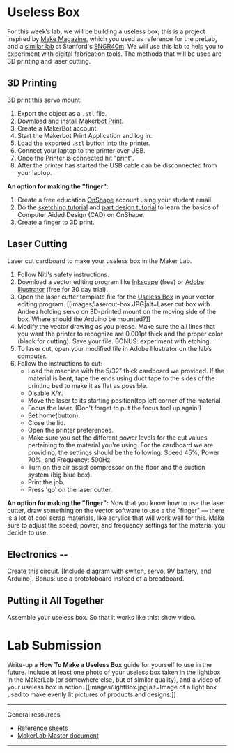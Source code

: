 # Useless Box

For this week’s lab, we will be building a useless box; this is a project inspired by [Make Magazine](https://makezine.com/projects/the-most-useless-machine/), which you used as reference for the preLab, and a [similar lab](https://web.stanford.edu/class/engr40m/labs/lab2a.pdf) at Stanford's [ENGR40m](https://web.stanford.edu/class/engr40m/). We will use this lab to help you to experiment with digital fabrication tools. The methods that will be used are 3D printing and laser cutting.  

## 3D Printing

3D print this [servo mount](https://www.thingiverse.com/thing:1926568).

1. Export the object as a `.stl` file.
1. Download and install [Makerbot Print](https://www.makerbot.com/print/).
1. Create a MakerBot account.
1. Start the Makerbot Print Application and log in.
1. Load the exported `.stl` button into the printer.
1. Connect your laptop to the printer over USB.
1. Once the Printer is connected hit "print".
1. After the printer has started the USB cable can be disconnected from your laptop.

**An option for making the "finger":**
1. Create a free education [OnShape](https://www.onshape.com/products/education) account using your student email.
1. Do the [sketching tutorial](https://learn.onshape.com/courses/fundamentals-sketching) and [part design tutorial](https://learn.onshape.com/courses/fundamentals-part-design-using-part-studios) to learn the basics of Computer Aided Design (CAD) on OnShape.
1. Create a finger to 3D print.


## Laser Cutting

Laser cut cardboard to make your useless box in the Maker Lab. 

1. Follow Niti's safety instructions.
2. Download a vector editing program like [Inkscape](https://inkscape.org/en/) (free) or [Adobe Illustrator](https://www.adobe.com/products/illustrator.html) (free for 30 day trial).
3. Open the laser cutter template file for the [Useless Box](https://github.com/FAR-Lab/Developing-and-Designing-Interactive-Devices/wiki/uselessbox.ai) in your vector editing program.
[[images/lasercut-box.JPG|alt=Laser cut box with Andrea holding servo on 3D-printed mount on the moving side of the box. Where should the Arduino be mounted?]]
5. Modify the vector drawing as you please. Make sure the all lines that you want the printer to recognize are 0.001pt thick and the proper color (black for cutting). Save your file. BONUS: experiment with etching.
7.  To laser cut, open your modified file in Adobe Illustrator on the lab’s computer.
9.  Follow the instructions to cut:
    * Load the machine with the 5/32" thick cardboard we provided. If the material is bent, tape the ends using duct tape to the sides of the printing bed to make it as flat as possible.
    * Disable X/Y.
    *  Move the laser to its starting position(top left corner of the material.
    *  Focus the laser. (Don't forget to put the focus tool up again!)
    *  Set home(button).
    *  Close the lid.
    *   Open the printer preferences.
    *   Make sure you set the different power levels for the cut values pertaining to the material you're using. For the cardboard we are providing, the settings should be the following: Speed 45%, Power 70%, and Frequency: 500Hz.
    *   Turn on the air assist compressor on the floor and the suction system (big blue box).
    *   Print the job.
    *   Press 'go' on the laser cutter.



**An option for making the "finger":**
Now that you know how to use the laser cutter, draw something on the vector software to use a the "finger" — there is a lot of cool scrap materials, like acrylics that will work well for this. Make sure to adjust the speed, power, and frequency settings for the material you decide to use.   

## Electronics --
Create this circuit. [Include diagram with switch, servo, 9V battery, and Arduino]. 
Bonus: use a prototoboard instead of a breadboard.

## Putting it All Together
Assemble your useless box. So that it works like this: show video.

# Lab Submission
Write-up a **How To Make a Useless Box** guide for yourself to use in the future. Include at least one photo of your useless box taken in the lightbox in the MakerLab (or somewhere else, but of similar quality), and a video of your useless box in action.
[[images/lightBox.jpg|alt=Image of a light box used to make evenly lit pictures of products and designs.]]  

---
General resources:
* [Reference sheets](reference_sheets.zip)
* [MakerLab Master document](https://docs.google.com/document/d/1ozET_Qy7wzQgwnNVcyp3mp056LdwB8jiCJiZLjYnwcU/edit)
---